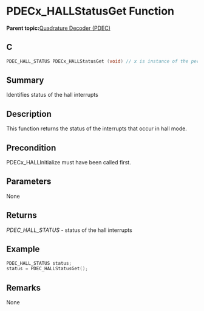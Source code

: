 # PDECx\_HALLStatusGet Function

**Parent topic:**[Quadrature Decoder \(PDEC\)](GUID-6A3DDAF4-F27F-43B4-915E-750B2707BF64.md)

## C

```c
PDEC_HALL_STATUS PDECx_HALLStatusGet (void) // x is instance of the peripheral and it is applicable only for devices having multiple instances of the peripheral.
```

## Summary

Identifies status of the hall interrupts

## Description

This function returns the status of the interrupts that occur in hall mode.

## Precondition

PDECx\_HALLInitialize must have been called first.

## Parameters

None

## Returns

*PDEC\_HALL\_STATUS* - status of the hall interrupts

## Example

```c
PDEC_HALL_STATUS status;
status = PDEC_HALLStatusGet();
```

## Remarks

None

